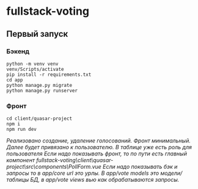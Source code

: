 # fullstack-voting

## Первый запуск
### Бэкенд 
```
python -m venv venv
venv/Scripts/activate
pip install -r requirements.txt
cd app
python manage.py migrate
python manage.py runserver
```

### Фронт
```
cd client/quasar-project
npm i
npm run dev
```

<i>Реализовано создание, удаление голосований. Фронт минимальный. Далее будет привязано к пользователю. В таблице уже есть роль для пользователя</i>
<i>Если надо показывать фронт, то по пути есть главный компонент fullstack-voting\client\quasar-project\src\components\PollForm.vue</i>
<i>Если надо показывать бэк и запросы то в app/core url это урлы. В app/vote models это модели/таблицы БД, в app/vote views вью как обрабатываются запросы.</i>
